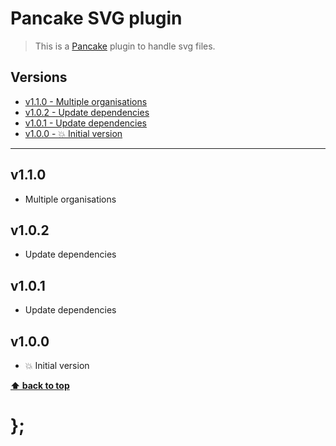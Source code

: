 Pancake SVG plugin
==================

> This is a [Pancake](https://github.com/govau/pancake) plugin to handle svg files.


## Versions

* [v1.1.0 - Multiple organisations](v110)
* [v1.0.2 - Update dependencies](v102)
* [v1.0.1 - Update dependencies](v101)
* [v1.0.0 - 💥 Initial version](v100)


----------------------------------------------------------------------------------------------------------------------------------------------------------------

## v1.1.0

- Multiple organisations


## v1.0.2

- Update dependencies


## v1.0.1

- Update dependencies


## v1.0.0

- 💥 Initial version


**[⬆ back to top](#contents)**


# };
